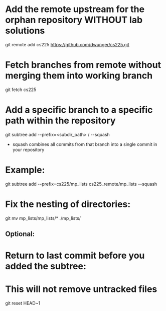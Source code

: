
# Add the remote upstream for the orphan repository WITHOUT lab solutions
git remote add cs225 https://github.com/dwunger/cs225.git

# Fetch branches from remote without merging them into working branch
git fetch cs225

# Add a specific branch to a specific path within the repository 
git subtree add --prefix=<subdir_path> <remote upstream name>/<branch name> --squash
- squash combines all commits from that branch into a single commit in your repository
# Example:
git subtree add --prefix=cs225/mp_lists cs225_remote/mp_lists --squash

# Fix the nesting of directories:
git mv mp_lists/mp_lists/* ./mp_lists/

## Optional:
# Return to last commit before you added the subtree:
# This will not remove untracked files
git reset HEAD~1
